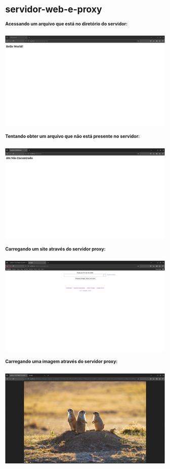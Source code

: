 # servidor-web-e-proxy

#### Acessando um arquivo que está no diretório do servidor:
![Hello World](img/HelloWorld.png)
---

#### Tentando obter um arquivo que não está presente no servidor:
![404 Não Encontrado](img/404.png)
---

#### Carregando um site através do servidor proxy:
![google](img/google.png)
---

#### Carregando uma imagem através do servidor proxy:
![img](img/imagem.png)
---